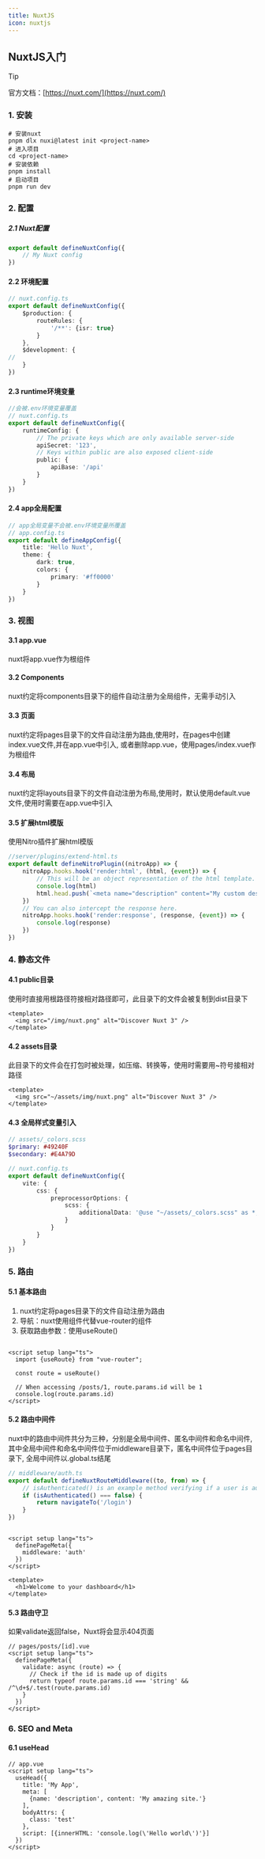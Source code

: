 ```yaml
---
title: NuxtJS
icon: nuxtjs
---
```


## NuxtJS入门

> [!tip]
> 官方文档：[https://nuxt.com/](https://nuxt.com/)

### 1. 安装

```shell
# 安装nuxt
pnpm dlx nuxi@latest init <project-name>
# 进入项目
cd <project-name>
# 安装依赖
pnpm install
# 启动项目
pnpm run dev
```

### 2. 配置

##### 2.1 Nuxt配置

```ts
export default defineNuxtConfig({
    // My Nuxt config
})
```

#### 2.2 环境配置

```ts
// nuxt.config.ts
export default defineNuxtConfig({
    $production: {
        routeRules: {
            '/**': {isr: true}
        }
    },
    $development: {
//
    }
})

```

#### 2.3 runtime环境变量

```ts
//会被.env环境变量覆盖
// nuxt.config.ts
export default defineNuxtConfig({
    runtimeConfig: {
        // The private keys which are only available server-side
        apiSecret: '123',
        // Keys within public are also exposed client-side
        public: {
            apiBase: '/api'
        }
    }
})
```

#### 2.4 app全局配置

```ts
// app全局变量不会被.env环境变量所覆盖
// app.config.ts
export default defineAppConfig({
    title: 'Hello Nuxt',
    theme: {
        dark: true,
        colors: {
            primary: '#ff0000'
        }
    }
})
```

### 3. 视图

#### 3.1 app.vue

nuxt将app.vue作为根组件

#### 3.2 Components

nuxt约定将components目录下的组件自动注册为全局组件，无需手动引入

#### 3.3 页面

nuxt约定将pages目录下的文件自动注册为路由,使用时，在pages中创建index.vue文件,并在app.vue中引入<NuxtPage/>,
或者删除app.vue，使用pages/index.vue作为根组件

#### 3.4 布局

nuxt约定将layouts目录下的文件自动注册为布局,使用时，默认使用default.vue文件,使用时需要在app.vue中引入<NuxtLayout/>

#### 3.5 扩展html模版

使用Nitro插件扩展html模版

```ts
//server/plugins/extend-html.ts
export default defineNitroPlugin((nitroApp) => {
    nitroApp.hooks.hook('render:html', (html, {event}) => {
        // This will be an object representation of the html template.
        console.log(html)
        html.head.push(`<meta name="description" content="My custom description" />`)
    })
    // You can also intercept the response here.
    nitroApp.hooks.hook('render:response', (response, {event}) => {
        console.log(response)
    })
})


```

### 4. 静态文件

#### 4.1 public目录

使用时直接用根路径符接相对路径即可，此目录下的文件会被复制到dist目录下

```app.vue
<template>
  <img src="/img/nuxt.png" alt="Discover Nuxt 3" />
</template>
```

#### 4.2 assets目录

此目录下的文件会在打包时被处理，如压缩、转换等，使用时需要用~符号接相对路径

```app.vue
<template>
  <img src="~/assets/img/nuxt.png" alt="Discover Nuxt 3" />
</template>
```

#### 4.3 全局样式变量引入

```sass
// assets/_colors.scss
$primary: #49240F
$secondary: #E4A79D
```

```ts
// nuxt.config.ts
export default defineNuxtConfig({
    vite: {
        css: {
            preprocessorOptions: {
                scss: {
                    additionalData: '@use "~/assets/_colors.scss" as *;'
                }
            }
        }
    }
})
```

### 5. 路由

#### 5.1 基本路由

1. nuxt约定将pages目录下的文件自动注册为路由
2. 导航：nuxt使用<NuxtLink/>组件代替vue-router的<router-link/>组件
3. 获取路由参数：使用useRoute()

```vue

<script setup lang="ts">
  import {useRoute} from "vue-router";

  const route = useRoute()

  // When accessing /posts/1, route.params.id will be 1
  console.log(route.params.id)
</script>
```

#### 5.2 路由中间件

nuxt中的路由中间件共分为三种，分别是全局中间件、匿名中间件和命名中间件,其中全局中间件和命名中间件位于middleware目录下，匿名中间件位于pages目录下,
全局中间件以.global.ts结尾

```ts
// middleware/auth.ts
export default defineNuxtRouteMiddleware((to, from) => {
    // isAuthenticated() is an example method verifying if a user is authenticated
    if (isAuthenticated() === false) {
        return navigateTo('/login')
    }
})
```

```vue

<script setup lang="ts">
  definePageMeta({
    middleware: 'auth'
  })
</script>

<template>
  <h1>Welcome to your dashboard</h1>
</template>
```

#### 5.3 路由守卫

如果validate返回false，Nuxt将会显示404页面

```vue
// pages/posts/[id].vue
<script setup lang="ts">
  definePageMeta({
    validate: async (route) => {
      // Check if the id is made up of digits
      return typeof route.params.id === 'string' && /^\d+$/.test(route.params.id)
    }
  })
</script>
```

### 6. SEO and Meta

#### 6.1 useHead

```vue
// app.vue
<script setup lang="ts">
  useHead({
    title: 'My App',
    meta: [
      {name: 'description', content: 'My amazing site.'}
    ],
    bodyAttrs: {
      class: 'test'
    },
    script: [{innerHTML: 'console.log(\'Hello world\')'}]
  })
</script>
```













